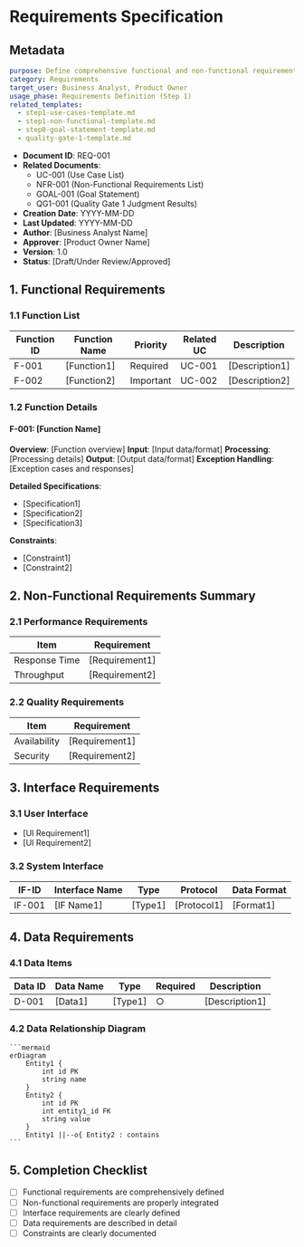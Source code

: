 # Requirements Specification

## Metadata
```yaml
purpose: Define comprehensive functional and non-functional requirements
category: Requirements
target_user: Business Analyst, Product Owner
usage_phase: Requirements Definition (Step 1)
related_templates:
  - step1-use-cases-template.md
  - step1-non-functional-template.md
  - step0-goal-statement-template.md
  - quality-gate-1-template.md
```

- **Document ID**: REQ-001
- **Related Documents**: 
  - UC-001 (Use Case List)
  - NFR-001 (Non-Functional Requirements List)
  - GOAL-001 (Goal Statement)
  - QG1-001 (Quality Gate 1 Judgment Results)
- **Creation Date**: YYYY-MM-DD
- **Last Updated**: YYYY-MM-DD
- **Author**: [Business Analyst Name]
- **Approver**: [Product Owner Name]
- **Version**: 1.0
- **Status**: [Draft/Under Review/Approved]

## 1. Functional Requirements

### 1.1 Function List
| Function ID | Function Name | Priority | Related UC | Description |
|-------------|---------------|----------|------------|-------------|
| F-001 | [Function1] | Required | UC-001 | [Description1] |
| F-002 | [Function2] | Important | UC-002 | [Description2] |

### 1.2 Function Details

#### F-001: [Function Name]
**Overview**: [Function overview]
**Input**: [Input data/format]
**Processing**: [Processing details]
**Output**: [Output data/format]
**Exception Handling**: [Exception cases and responses]

**Detailed Specifications**:
- [Specification1]
- [Specification2]
- [Specification3]

**Constraints**:
- [Constraint1]
- [Constraint2]

## 2. Non-Functional Requirements Summary

### 2.1 Performance Requirements
| Item | Requirement |
|------|-------------|
| Response Time | [Requirement1] |
| Throughput | [Requirement2] |

### 2.2 Quality Requirements
| Item | Requirement |
|------|-------------|
| Availability | [Requirement1] |
| Security | [Requirement2] |

## 3. Interface Requirements

### 3.1 User Interface
- [UI Requirement1]
- [UI Requirement2]

### 3.2 System Interface
| IF-ID | Interface Name | Type | Protocol | Data Format |
|-------|----------------|------|----------|-------------|
| IF-001 | [IF Name1] | [Type1] | [Protocol1] | [Format1] |

## 4. Data Requirements

### 4.1 Data Items
| Data ID | Data Name | Type | Required | Description |
|---------|-----------|------|----------|-------------|
| D-001 | [Data1] | [Type1] | ○ | [Description1] |

### 4.2 Data Relationship Diagram

````mermaid
```mermaid
erDiagram
    Entity1 {
        int id PK
        string name
    }
    Entity2 {
        int id PK
        int entity1_id FK
        string value
    }
    Entity1 ||--o{ Entity2 : contains
```
````

## 5. Completion Checklist
- [ ] Functional requirements are comprehensively defined
- [ ] Non-functional requirements are properly integrated
- [ ] Interface requirements are clearly defined
- [ ] Data requirements are described in detail
- [ ] Constraints are clearly documented